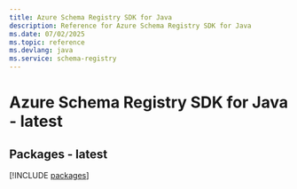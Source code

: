 ```yaml
---
title: Azure Schema Registry SDK for Java
description: Reference for Azure Schema Registry SDK for Java
ms.date: 07/02/2025
ms.topic: reference
ms.devlang: java
ms.service: schema-registry
---
```

# Azure Schema Registry SDK for Java - latest
## Packages - latest
[!INCLUDE [packages](schema-registry-index.md)]